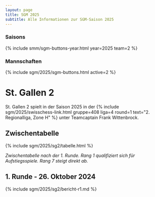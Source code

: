 ```yaml
---
layout: page
title: SGM 2025
subtitle: Alle Informationen zur SGM-Saison 2025
---
```


### Saisons

{% include smm/sgm-buttons-year.html year=2025 team=2 %}

### Mannschaften

{% include sgm/2025/sgm-buttons.html active=2 %}

# St. Gallen 2

St. Gallen 2 spielt in der Saison 2025 in der
{% include sgm/2025/swisschess-link.html gruppe=408 liga=4 round=1 text="2. Regionalliga, Zone H" %}
unter Teamcaptain Frank Wittenbrock.

## Zwischentabelle

{% include sgm/2025/sg2/tabelle.html %}

_Zwischentabelle nach der 1. Runde. Rang 1 qualifiziert sich für Aufstiegsspiele. Rang 7 steigt direkt ab._

## 1. Runde - 26. Oktober 2024

{% include sgm/2025/sg2/bericht-r1.md %}

<style>
table th, table td:nth-of-type(4) {
    white-space: nowrap;
}
</style>
